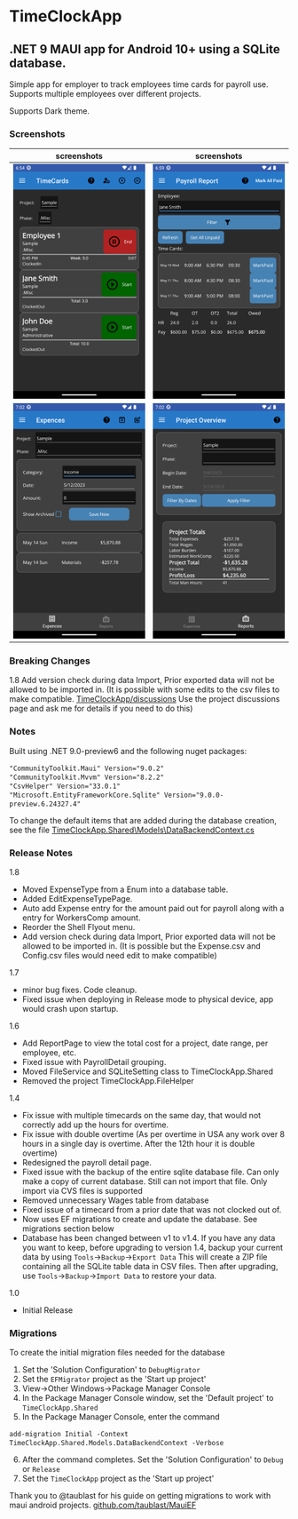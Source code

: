 # TimeClockApp

## .NET 9 MAUI app for Android 10+ using a SQLite database.

Simple app for employer to track employees time cards for payroll use. Supports multiple employees over different projects.

Supports Dark theme.

### Screenshots

| screenshots | screenshots |
| --- | --- |
| ![Screenshot 1](/images/Screenshot_1.png) | ![Screenshot 2](/images/Screenshot_2.png) |
| ![Screenshot 3](/images/Screenshot_3.png) | ![Screenshot 4](/images/Screenshot_4.png) |

### Breaking Changes

1.8
Add version check during data Import, Prior exported data will not be allowed to be imported in. 
(It is possible with some edits to the csv files to make compatible. [TimeClockApp/discussions](https://github.com/HKLM/TimeClockApp/discussions) Use the project discussions page and ask me for details if you need to do this)

### Notes

Built using .NET 9.0-preview6
and the following nuget packages:
```
"CommunityToolkit.Maui" Version="9.0.2"
"CommunityToolkit.Mvvm" Version="8.2.2"
"CsvHelper" Version="33.0.1"
"Microsoft.EntityFrameworkCore.Sqlite" Version="9.0.0-preview.6.24327.4"
```

To change the default items that are added during the database creation,
see the file [TimeClockApp.Shared\Models\DataBackendContext.cs](/TimeClockApp.Shared/Models/DataBackendContext.cs)

### Release Notes

1.8 
* Moved ExpenseType from a Enum into a database table. 
* Added EditExpenseTypePage. 
* Auto add Expense entry for the amount paid out for payroll along with a entry for WorkersComp amount.
* Reorder the Shell Flyout menu. 
* Add version check during data Import, Prior exported data will not be allowed to be imported in. (It is possible but the Expense.csv and Config.csv files would need edit to make compatible)

1.7 
* minor bug fixes. Code cleanup.
* Fixed issue when deploying in Release mode to physical device, app would crash upon startup.

1.6 
* Add ReportPage to view the total cost for a project, date range, per employee, etc. 
* Fixed issue with PayrollDetail grouping.  
* Moved FileService and SQLiteSetting class to TimeClockApp.Shared 
* Removed the project TimeClockApp.FileHelper

1.4
* Fix issue with multiple timecards on the same day, that would not correctly add up the hours for overtime.
* Fix issue with double overtime (As per overtime in USA any work over 8 hours in a single day is overtime. After the 12th hour it is double overtime)
* Redesigned the payroll detail page.
* Fixed issue with the backup of the entire sqlite database file. Can only make a copy of current database. Still can not import that file. Only import via CVS files is supported
* Removed unnecessary Wages table from database
* Fixed issue of a timecard from a prior date that was not clocked out of.
* Now uses EF migrations to create and update the database.  See migrations section below
* Database has been changed between v1 to v1.4. If you have any data you want to keep, before upgrading to version 1.4, backup your current data by using `Tools`->`Backup`->`Export Data` This will create a ZIP file containing all the SQLite table data in CSV files.
Then after upgrading, use `Tools`->`Backup`->`Import Data` to restore your data.

1.0
* Initial Release

### Migrations

To create the initial migration files needed for the database

1. Set the 'Solution Configuration' to `DebugMigrator`
2. Set the `EFMigrator` project as the 'Start up project'
3. View->Other Windows->Package Manager Console
4. In the Package Manager Console window, set the 'Default project' to `TimeClockApp.Shared`
5. In the Package Manager Console, enter the command 
```
add-migration Initial -Context TimeClockApp.Shared.Models.DataBackendContext -Verbose
```
6. After the command completes. Set the 'Solution Configuration' to `Debug` or `Release`
7. Set the `TimeClockApp` project as the 'Start up project'


Thank you to @taublast for his guide on getting migrations to work with maui android projects. [github.com/taublast/MauiEF](https://github.com/taublast/MauiEF)
